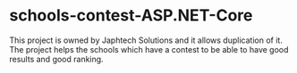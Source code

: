 # schools-contest-ASP.NET-Core
This project is owned by Japhtech Solutions and it allows duplication of it. The project helps the schools which have a contest to be able to have good results and good ranking.
